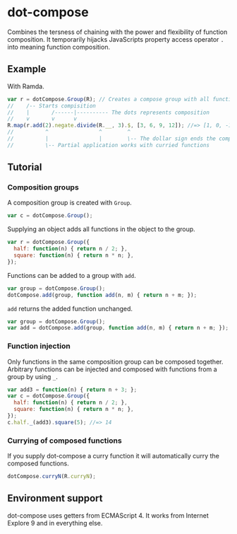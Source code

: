# dot-compose

Combines the tersness of chaining with the power and flexibility of function
composition. It temporarily hijacks JavaScripts property access operator `.`
into meaning function composition.

## Example

With Ramda.

```javascript
var r = dotCompose.Group(R); // Creates a compose group with all functions in `R`
//    /-- Starts compisition
//    |       /------|---------- The dots represents composition
//    v       v      v
R.map(r.add(2).negate.divide(R.__, 3).$, [3, 6, 9, 12]); //=> [1, 0, -1, -2]
//          ^                ^        ^
//          |                |        \-- The dollar sign ends the composition
//          \-- Partial application works with curried functions
```

## Tutorial

### Composition groups

A composition group is created with `Group`.

```javascript
var c = dotCompose.Group();
```

Supplying an object adds all functions in the object to the group.

```javascript
var r = dotCompose.Group({
  half: function(n) { return n / 2; },
  square: function(n) { return n * n; },
});
```

Functions can be added to a group with `add`.

```javascript
var group = dotCompose.Group();
dotCompose.add(group, function add(n, m) { return n + m; });
```

`add` returns the added function unchanged.

```javascript
var group = dotCompose.Group();
var add = dotCompose.add(group, function add(n, m) { return n + m; });
```

### Function injection

Only functions in the same composition group can be composed together.
Arbitrary functions can be injected and composed with functions from a group by
using `_`.

```javascript
var add3 = function(n) { return n + 3; };
var c = dotCompose.Group({
  half: function(n) { return n / 2; },
  square: function(n) { return n * n; },
});
c.half._(add3).square(5); //=> 14
```

### Currying of composed functions

If you supply dot-compose a curry function it will automatically curry the
composed functions.

```javascript
dotCompose.curryN(R.curryN);
```

## Environment support

dot-compose uses getters from ECMAScript 4. It works from Internet Explore 9
and in everything else.

